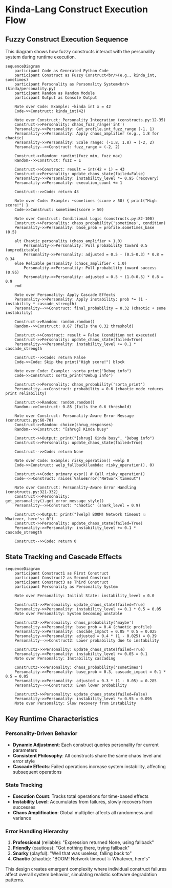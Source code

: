 # Kinda-Lang Construct Execution Flow

## Fuzzy Construct Execution Sequence

This diagram shows how fuzzy constructs interact with the personality system during runtime execution.

```mermaid
sequenceDiagram
    participant Code as Generated Python Code
    participant Construct as Fuzzy Construct<br/>(e.g., kinda_int, sometimes)
    participant Personality as Personality System<br/>(kinda/personality.py)
    participant Random as Random Module
    participant Output as Console Output

    Note over Code: Example: ~kinda int x = 42
    Code->>Construct: kinda_int(42)
    
    Note over Construct: Personality Integration (constructs.py:12-35)
    Construct->>Personality: chaos_fuzz_range('int')
    Personality->>Personality: Get profile.int_fuzz_range (-1, 1)
    Personality->>Personality: Apply chaos_amplifier (e.g., 1.8 for chaotic)
    Personality->>Personality: Scale range: (-1.8, 1.8) → (-2, 2)
    Personality-->>Construct: fuzz_range = (-2, 2)
    
    Construct->>Random: randint(fuzz_min, fuzz_max)
    Random-->>Construct: fuzz = 1
    
    Construct->>Construct: result = int(42 + 1) = 43
    Construct->>Personality: update_chaos_state(failed=False)
    Personality->>Personality: instability_level *= 0.95 (recovery)
    Personality->>Personality: execution_count += 1
    
    Construct-->>Code: return 43

    Note over Code: Example: ~sometimes (score > 50) { print("High score!") }
    Code->>Construct: sometimes(score > 50)
    
    Note over Construct: Conditional Logic (constructs.py:82-100)
    Construct->>Personality: chaos_probability('sometimes', condition)
    Personality->>Personality: base_prob = profile.sometimes_base (0.5)
    
    alt Chaotic personality (chaos_amplifier > 1.0)
        Personality->>Personality: Pull probability toward 0.5 (unpredictable)
        Personality->>Personality: adjusted = 0.5 - (0.5-0.3) * 0.8 = 0.34
    else Reliable personality (chaos_amplifier < 1.0)  
        Personality->>Personality: Pull probability toward success (0.95)
        Personality->>Personality: adjusted = 0.5 + (1.0-0.5) * 0.8 = 0.9
    end
    
    Note over Personality: Apply Cascade Effects
    Personality->>Personality: Apply instability: prob *= (1 - instability * cascade_strength)
    Personality-->>Construct: final_probability = 0.32 (chaotic + some instability)
    
    Construct->>Random: random.random()
    Random-->>Construct: 0.67 (fails the 0.32 threshold)
    
    Construct->>Construct: result = False (condition not executed)
    Construct->>Personality: update_chaos_state(failed=True)
    Personality->>Personality: instability_level += 0.1 * cascade_strength
    
    Construct-->>Code: return False
    Code->>Code: Skip the print("High score!") block

    Note over Code: Example: ~sorta print("Debug info")
    Code->>Construct: sorta_print("Debug info")
    
    Construct->>Personality: chaos_probability('sorta_print')
    Personality-->>Construct: probability = 0.6 (chaotic mode reduces print reliability)
    
    Construct->>Random: random.random()
    Random-->>Construct: 0.85 (fails the 0.6 threshold)
    
    Note over Construct: Personality-Aware Error Message (constructs.py:60-70)
    Construct->>Random: choice(shrug_responses)
    Random-->>Construct: "[shrug] Kinda busy"
    
    Construct->>Output: print("[shrug] Kinda busy", "Debug info")
    Construct->>Personality: update_chaos_state(failed=True)
    
    Construct-->>Code: return None

    Note over Code: Example: risky_operation() ~welp 0
    Code->>Construct: welp_fallback(lambda: risky_operation(), 0)
    
    Construct->>Code: primary_expr() # Call risky_operation()
    Code-->>Construct: raises ValueError("Network timeout")
    
    Note over Construct: Personality-Aware Error Handling (constructs.py:321-332)
    Construct->>Personality: get_personality().get_error_message_style()
    Personality-->>Construct: "chaotic" (snark_level = 0.9)
    
    Construct->>Output: print("[welp] BOOM! Network timeout 💥 Whatever, here's: 0")
    Construct->>Personality: update_chaos_state(failed=True)
    Personality->>Personality: instability_level += 0.1 * cascade_strength
    
    Construct-->>Code: return 0
```

## State Tracking and Cascade Effects

```mermaid
sequenceDiagram
    participant Construct1 as First Construct
    participant Construct2 as Second Construct  
    participant Construct3 as Third Construct
    participant Personality as Personality System

    Note over Personality: Initial State: instability_level = 0.0

    Construct1->>Personality: update_chaos_state(failed=True)
    Personality->>Personality: instability_level += 0.1 * 0.5 = 0.05
    Note over Personality: System becoming unstable

    Construct2->>Personality: chaos_probability('maybe')
    Personality->>Personality: base_prob = 0.4 (chaotic profile)
    Personality->>Personality: cascade_impact = 0.05 * 0.5 = 0.025
    Personality->>Personality: adjusted = 0.4 * (1 - 0.025) = 0.39
    Personality-->>Construct2: Lower probability due to instability
    
    Construct2->>Personality: update_chaos_state(failed=True)
    Personality->>Personality: instability_level += 0.05 = 0.1
    Note over Personality: Instability cascading

    Construct3->>Personality: chaos_probability('sometimes')
    Personality->>Personality: base_prob = 0.3, cascade_impact = 0.1 * 0.5 = 0.05
    Personality->>Personality: adjusted = 0.3 * (1 - 0.05) = 0.285
    Personality-->>Construct3: Even lower probability
    
    Construct3->>Personality: update_chaos_state(failed=False)
    Personality->>Personality: instability_level *= 0.95 = 0.095
    Note over Personality: Slow recovery from instability
```

## Key Runtime Characteristics

### Personality-Driven Behavior
- **Dynamic Adjustment**: Each construct queries personality for current parameters
- **Consistent Philosophy**: All constructs share the same chaos level and error style
- **Cascade Effects**: Failed operations increase system instability, affecting subsequent operations

### State Tracking
- **Execution Count**: Tracks total operations for time-based effects
- **Instability Level**: Accumulates from failures, slowly recovers from successes
- **Chaos Amplification**: Global multiplier affects all randomness and variance

### Error Handling Hierarchy
1. **Professional** (reliable): "Expression returned None, using fallback"
2. **Friendly** (cautious): "Got nothing there, trying fallback"  
3. **Snarky** (playful): "Well that was useless, falling back to"
4. **Chaotic** (chaotic): "BOOM! Network timeout 💥 Whatever, here's"

This design creates emergent complexity where individual construct failures affect overall system behavior, simulating realistic software degradation patterns.
